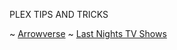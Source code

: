 PLEX TIPS AND TRICKS

~ [Arrowverse](https://github.com/jonfinley/FinFlix/blob/master/PlexTipsNTricks/Arrowverse.md)
~ [Last Nights TV Shows](https://github.com/jonfinley/FinFlix/blob/master/PlexTipsNTricks/LastNightsTVShows.md)
